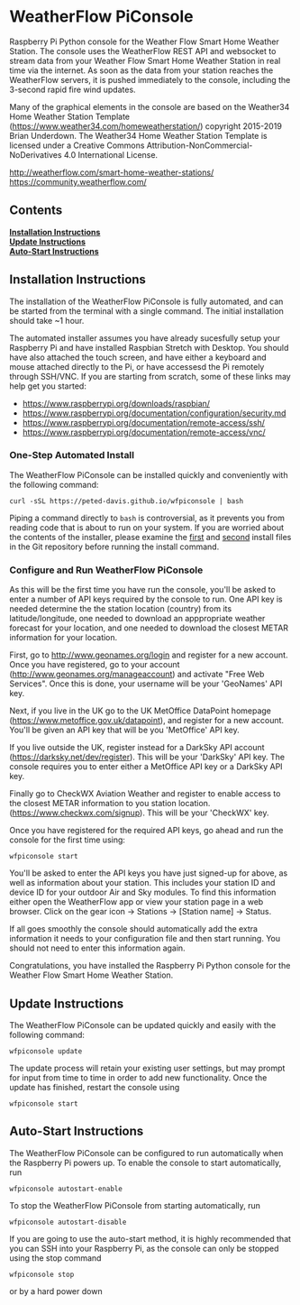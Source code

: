 # WeatherFlow PiConsole
Raspberry Pi Python console for the Weather Flow Smart Home Weather Station. The 
console uses the WeatherFlow REST API and websocket to stream data from your 
Weather Flow Smart Home Weather Station in real time via the internet. As soon 
as the data from your station reaches the WeatherFlow servers, it is pushed 
immediately to the console, including the 3-second rapid fire wind updates.   

Many of the graphical elements in the console are based on the Weather34 Home
Weather Station Template (https://www.weather34.com/homeweatherstation/) 
copyright 2015-2019 Brian Underdown. The Weather34 Home Weather Station Template 
is licensed under a Creative Commons Attribution-NonCommercial-NoDerivatives 4.0 
International License.

http://weatherflow.com/smart-home-weather-stations/  
https://community.weatherflow.com/

## Contents

**[Installation Instructions](#installation-instructions)**<br>
**[Update Instructions](#update-instructions)**<br>
**[Auto-Start Instructions](#auto-start-instructions)**<br>

## Installation Instructions

The installation of the WeatherFlow PiConsole is fully automated, and can
be started from the terminal with a single command. The initial installation 
should take ~1 hour.

The automated installer assumes you have already sucesfully setup your Raspberry 
Pi and have installed Raspbian Stretch with Desktop. You should have also attached 
the touch screen, and have either a keyboard and mouse attached directly to the Pi, 
or have accessesd the Pi remotely through SSH/VNC. If you are starting from 
scratch, some of these links may help get you started:

* https://www.raspberrypi.org/downloads/raspbian/
* https://www.raspberrypi.org/documentation/configuration/security.md
* https://www.raspberrypi.org/documentation/remote-access/ssh/
* https://www.raspberrypi.org/documentation/remote-access/vnc/

### One-Step Automated Install

The WeatherFlow PiConsole can be installed quickly and conveniently with the following 
command:
```
curl -sSL https://peted-davis.github.io/wfpiconsole | bash
```
Piping a command directly to ```bash``` is controversial, as it prevents you from 
reading code that is about to run on your system. If you are worried about the contents
of the installer, please examine the [first](https://raw.githubusercontent.com/peted-davis/peted-davis.github.io/master/wfpiconsole) 
and [second](https://raw.githubusercontent.com/peted-davis/WeatherFlow_PiConsole/master/wfpiconsole.sh) 
install files in the Git repository before running the install command.

### Configure and Run WeatherFlow PiConsole

As this will be the first time you have run the console, you'll be asked to enter 
a number of API keys required by the console to run. One API key is needed 
determine the the station location (country) from its latitude/longitude, 
one needed to download an apppropriate weather forecast for your location, 
and one needed to download the closest METAR information for your location.  

First, go to http://www.geonames.org/login and register for a new account. Once
you have registered, go to your account (http://www.geonames.org/manageaccount)
and activate "Free Web Services". Once this is done, your username will be your
'GeoNames' API key.

Next, if you live in the UK go to the UK MetOffice DataPoint homepage
(https://www.metoffice.gov.uk/datapoint), and register for a new account. You'll
be given an API key that will be you 'MetOffice' API key.

If you live outside the UK, register instead for a DarkSky API account 
(https://darksky.net/dev/register). This will be your 'DarkSky' API key. The 
console requires you to enter either a MetOffice API key or a DarkSky API key.

Finally go to CheckWX Aviation Weather and register to enable access to the 
closest METAR information to you station location. 
(https://www.checkwx.com/signup). This will be your 'CheckWX' key.

Once you have registered for the required API keys, go ahead and run the console
for the first time using:

```
wfpiconsole start
```

You'll be asked to enter the API keys you have just signed-up for above, as well 
as information about your station. This includes your station ID and device ID 
for your outdoor Air and Sky modules. To find this information either open the 
WeatherFlow app or view your station page in a web browser. Click on the gear icon 
-> Stations -> [Station name] -> Status.

If all goes smoothly the console should automatically add the extra information 
it needs to your configuration file and then start running. You should not need 
to enter this information again.

Congratulations, you have installed the Raspberry Pi Python console for the 
Weather Flow Smart Home Weather Station.

## Update Instructions

The WeatherFlow PiConsole can be updated quickly and easily with the following 
command:
```
wfpiconsole update
```
The update process will retain your existing user settings, but may prompt for
input from time to time in order to add new functionality. Once the update has 
finished, restart the console using
```
wfpiconsole start
```

## Auto-Start Instructions

The WeatherFlow PiConsole can be configured to run automatically when the
Raspberry Pi powers up. To enable the console to start automatically, run
```
wfpiconsole autostart-enable
```
To stop the WeatherFlow PiConsole from starting automatically, run
```
wfpiconsole autostart-disable
```
If you are going to use the auto-start method, it is highly recommended that you 
can SSH into your Raspberry Pi, as the console can only be stopped using the 
stop command
```
wfpiconsole stop
```
or by a hard power down
